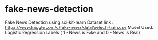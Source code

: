 # fake-news-detection
Fake News Detection using sci-kit-learn
Dataset link : https://www.kaggle.com/c/fake-news/data?select=train.csv
Model Used: Logistic Regression
Labels ( 1 - News is Fake and 0 - News is Real)
